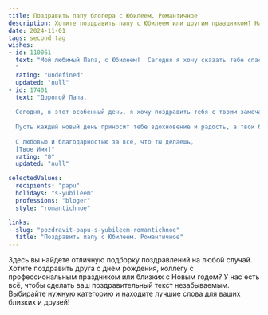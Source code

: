 ```yaml
---
title: Поздравить папу блогера с Юбилеем. Романтичное
description: Хотите поздравить папу с Юбилеем или другим праздником? Наш ИИ создаст незабываемое поздравление, а вы обязательно выделитесь среди других.  
date: 2024-11-01
tags: second tag
wishes:
- id: 110061
  text: "Мой любимый Папа, с Юбилеем!  Сегодня я хочу сказать тебе спасибо за твою бесконечную любовь, за яркость твоей жизни, которую ты делишь с нами через свой блог, за твою неповторимую душу, которая излучает тепло и свет. Твои истории, твои мысли, твои чувства – всё это для меня бесценно.  Ты – не просто блогер, ты – вдохновение, ты – наша опора, ты – самый лучший папа на свете.  Пусть этот юбилей станет началом новой главы, наполненной радостью, счастьем и бесконечной любовью!  Я люблю тебя больше жизни!
  "
  rating: "undefined"
  updated: "null"
- id: 17401
  text: "Дорогой Папа,
  
  Сегодня, в этот особенный день, я хочу поздравить тебя с твоим замечательным Юбилеем! Как блогер, ты вдохновляешь не только меня, но и тысячи твоих подписчиков своим творчеством и искренностью. Твоя страсть к жизни и новаторский дух делают мир вокруг нас ярче и интереснее.
  
  Пусть каждый новый день приносит тебе вдохновение и радость, а твои блоги продолжают распространять добро и знания. Желаю тебе здоровья, счастья и новых творческих свершений. Ты - мой герой, и я безмерно горжусь тобой.
  
  С любовью и благодарностью за все, что ты делаешь,
  [Твое Имя]"
  rating: "0"
  updated: "null"

selectedValues:
  recipients: "papu"
  holidays: "s-yubileem"
  professions: "bloger"
  style: "romantichnoe"

links:
- slug: "pozdravit-papu-s-yubileem-romantichnoe"
  title: "Поздравить папу с Юбилеем. Романтичное"
---
```


Здесь вы найдете отличную подборку поздравлений на любой случай. 
Хотите поздравить друга с днём рождения, коллегу с профессиональным праздником или близких с Новым годом? У нас есть всё, чтобы сделать ваш поздравительный текст незабываемым. Выбирайте нужную категорию и находите лучшие слова для ваших близких и друзей!

